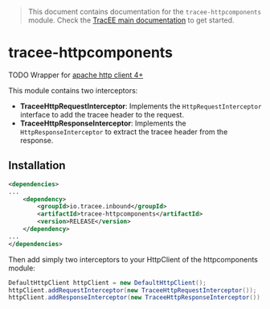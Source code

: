 > This document contains documentation for the `tracee-httpcomponents` module.  Check the [TracEE main documentation](/README.md) to get started.

# tracee-httpcomponents

TODO Wrapper for [apache http client 4+](http://hc.apache.org/httpcomponents-client-ga/)

This module contains two interceptors:
* __TraceeHttpRequestInterceptor__: Implements the `HttpRequestInterceptor` interface to add the tracee header to the request.
* __TraceeHttpResponseInterceptor__: Implements the `HttpResponseInterceptor` to extract the tracee header from the response.
 

## Installation

```xml
<dependencies>
...
    <dependency>
        <groupId>io.tracee.inbound</groupId>
   		<artifactId>tracee-httpcomponents</artifactId>
        <version>RELEASE</version>
    </dependency>
...
</dependencies>
```

Then add simply two interceptors to your HttpClient of the httpcomponents module:

```java
DefaultHttpClient httpClient = new DefaultHttpClient();
httpClient.addRequestInterceptor(new TraceeHttpRequestInterceptor());
httpClient.addResponseInterceptor(new TraceeHttpResponseInterceptor());
```
